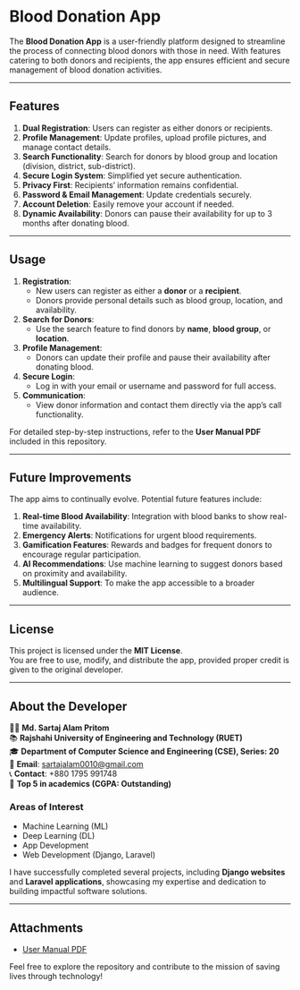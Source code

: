 # Blood Donation App

The **Blood Donation App** is a user-friendly platform designed to streamline the process of connecting blood donors with those in need. With features catering to both donors and recipients, the app ensures efficient and secure management of blood donation activities.

---

## Features

1. **Dual Registration**: Users can register as either donors or recipients.
2. **Profile Management**: Update profiles, upload profile pictures, and manage contact details.
3. **Search Functionality**: Search for donors by blood group and location (division, district, sub-district).
4. **Secure Login System**: Simplified yet secure authentication.
5. **Privacy First**: Recipients’ information remains confidential.
6. **Password & Email Management**: Update credentials securely.
7. **Account Deletion**: Easily remove your account if needed.
8. **Dynamic Availability**: Donors can pause their availability for up to 3 months after donating blood.

---

## Usage

1. **Registration**:
   - New users can register as either a **donor** or a **recipient**.
   - Donors provide personal details such as blood group, location, and availability.
2. **Search for Donors**:
   - Use the search feature to find donors by **name**, **blood group**, or **location**.
3. **Profile Management**:
   - Donors can update their profile and pause their availability after donating blood.
4. **Secure Login**:
   - Log in with your email or username and password for full access.
5. **Communication**:
   - View donor information and contact them directly via the app’s call functionality.

For detailed step-by-step instructions, refer to the **User Manual PDF** included in this repository.

---

## Future Improvements

The app aims to continually evolve. Potential future features include:
1. **Real-time Blood Availability**: Integration with blood banks to show real-time availability.
2. **Emergency Alerts**: Notifications for urgent blood requirements.
3. **Gamification Features**: Rewards and badges for frequent donors to encourage regular participation.
4. **AI Recommendations**: Use machine learning to suggest donors based on proximity and availability.
5. **Multilingual Support**: To make the app accessible to a broader audience.

---

## License

This project is licensed under the **MIT License**.  
You are free to use, modify, and distribute the app, provided proper credit is given to the original developer.

---

## About the Developer

👨‍💻 **Md. Sartaj Alam Pritom**  
📚 **Rajshahi University of Engineering and Technology (RUET)**  
🎓 **Department of Computer Science and Engineering (CSE), Series: 20**  
📧 **Email**: [sartajalam0010@gmail.com](mailto:sartajalam0010@gmail.com)  
📞 **Contact**: +880 1795 991748  
🌟 **Top 5 in academics (CGPA: Outstanding)**  

### Areas of Interest
- Machine Learning (ML)  
- Deep Learning (DL)  
- App Development  
- Web Development (Django, Laravel)  

I have successfully completed several projects, including **Django websites** and **Laravel applications**, showcasing my expertise and dedication to building impactful software solutions.

---

## Attachments
- [User Manual PDF](./Blood_Donation_App_User_Manual.pdf)

Feel free to explore the repository and contribute to the mission of saving lives through technology!
